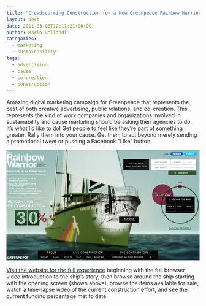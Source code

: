 ```yaml
---
title: "Crowdsourcing Construction for a New Greenpeace Rainbow Warrior Ship"
layout: post
date: 2011-03-08T12:11:21+00:00
author: Mario Vellandi
categories:
  - marketing
  - sustainability
tags:
  - advertising
  - cause
  - co-creation
  - construction
---
```

Amazing digital marketing campaign for Greenpeace that represents the best of both creative advertising, public relations, and co-creation. This represents the kind of work companies and organizations involved in sustainability and cause marketing should be asking their agencies to do. It&#8217;s what I&#8217;d like to do! Get people to feel like they&#8217;re part of something greater. Rally them into your cause. Get them to act beyond merely sending a promotional tweet or pushing a Facebook &#8220;Like&#8221; button.

[<img title="Click to visit the awesome Greenpeace Rainbow Warrior site" src="/images/2011/greenpeace-rainbow-warrior-digital-marketing.jpg" />](http://anewwarrior.greenpeace.org/)

[Visit the website for the full experience](http://anewwarrior.greenpeace.org/) beginning with the full browser video introduction to the ship&#8217;s story, then browse around the ship starting with the opening screen (shown above), browse the items available for sale, watch a time-lapse video of the current construction effort, and see the current funding percentage met to date.
